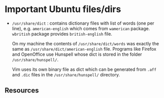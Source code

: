 Important Ubuntu files/dirs
=============================

* `/usr/share/dict` : contains dictionary files with list of words (one per line), e.g. `american-english` which comes from `wamerican` package. `wbritish` package provides `british-english` file.

   On my machine the contents of `/usr/share/dict/words` was exactly the same as `/usr/share/dict/american-english` file. Programs like Firefox and OpenOffice use Hunspell whose dict is stored in the folder `/usr/share/hunspell/`.

   Vim uses its own binary file as dict which can be generated from `.aff` and `.dic` files in the `/usr/share/hunspell/` directory.

Resources
----------------

